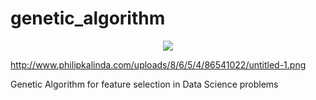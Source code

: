 # genetic_algorithm

<div align="center">
  <img src="http://www.philipkalinda.com/uploads/8/6/5/4/86541022/untitled-1.png"><br>
</div>

http://www.philipkalinda.com/uploads/8/6/5/4/86541022/untitled-1.png

Genetic Algorithm for feature selection in Data Science problems

